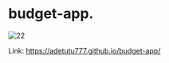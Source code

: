 # budget-app.
![22](https://user-images.githubusercontent.com/60041984/131724157-a8405b22-6c97-488d-aca0-259b9dfc58d7.jpg)

Link: https://adetutu777.github.io/budget-app/
